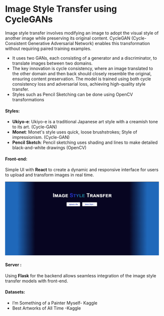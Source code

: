# Image Style Transfer using CycleGANs
Image style transfer involves modifying an image to adopt the visual style of another image while preserving its original content. CycleGAN (Cycle-Consistent Generative Adversarial Network) enables this transformation without requiring paired training examples. 
* It uses two GANs, each consisting of a generator and a discriminator, to translate images between two domains. 
* The key innovation is cycle consistency, where an image translated to the other domain and then back should closely resemble the original, ensuring content preservation. The model is trained using both cycle consistency loss and adversarial loss, achieving high-quality style transfer.
* Styles such as Pencil Sketching can be done using OpenCV transformations
#### Styles:
* **Ukiyo-e**: Ukiyo-e is a traditional Japanese art style with a creamish tone to its art. (Cycle-GAN)
* **Monet**: Monet's style uses quick, loose brushstrokes; Style of impressionism. (Cycle-GAN)
* **Pencil Sketch**: Pencil sketching uses shading and lines to make detailed black-and-white drawings (OpenCV)

#### Front-end: 
Simple UI with **React** to create a dynamic and responsive interface for users to upload and transform images in real time.

![]( https://github.com/callistus-shawn/Image-Style-Transfer/blob/main/test/readme.gif)
#### Server : 
Using **Flask** for the backend allows seamless integration of the image style transfer models with front-end.

#### Datasets:
* I’m Something of a Painter Myself- Kaggle
* Best Artworks of All Time -Kaggle



